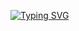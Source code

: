 <a href="https://git.io/typing-svg"><img src="https://readme-typing-svg.demolab.com?font=Fira+Code&size=20&pause=500&background=000000&center=true&vCenter=true&width=1000&lines=Hello👋+I'm+Nikhil+Agarwal.;🌱I'm+a+Full-Stack+Developer!;Software+Tester!" alt="Typing SVG" /></a>
